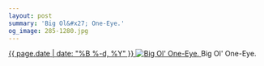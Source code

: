 ```yaml
---
layout: post
summary: 'Big Ol&#x27; One-Eye.'
og_image: 285-1280.jpg
---
```


<p>
 <time>
  <a href="/285">
   {{ page.date | date: "%B %-d, %Y" }}
  </a>
 </time>
 <a href="/285">
  <img alt="Big Ol' One-Eye." data-taken="2/9/2014" sizes="(min-width: 700px) 50vw, calc(100vw - 2rem)" src="{{ site.assets_url }}/285-640.jpg" srcset="{{ site.assets_url }}/285-1280.jpg 1280w, {{ site.assets_url }}/285-960.jpg 960w, {{ site.assets_url }}/285-640.jpg 640w, {{ site.assets_url }}/285-320.jpg 320w"/>
 </a>
 <span>
  Big Ol' One-Eye.
 </span>
</p>
